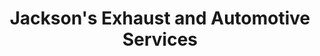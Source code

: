 ---
title: "Jackson's Exhaust and Automotive Services"
url: /richmond/jacksons-exhaust-and-automotive-services/
shop: car repair
---